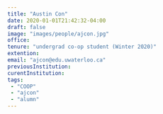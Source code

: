 ```yaml
---
title: "Austin Con"
date: 2020-01-01T21:42:32-04:00
draft: false
image: "images/people/ajcon.jpg"
office:
tenure: "undergrad co-op student (Winter 2020)"
extention:
email: "ajcon@edu.uwaterloo.ca"
previousInstitution: 
curentInstitution: 
tags:
 - "COOP"
 - "ajcon"
 - "alumn"
---
```

